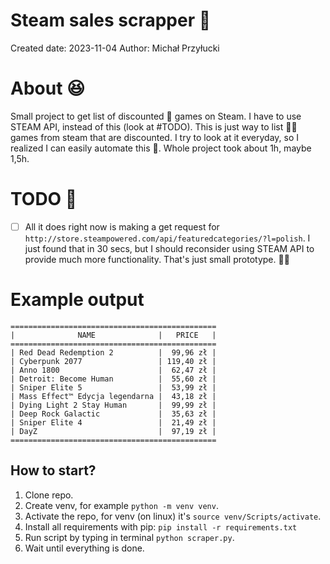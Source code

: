 # Steam sales scrapper 👾
Created date: 2023-11-04
Author: Michał Przyłucki

# About 😆
Small project to get list of discounted 🤑 games on Steam. 
I have to use STEAM API, instead of this (look at #TODO). This is just way to list
✍🏻 games from steam that are discounted. I try to look at it everyday, so I realized 
I can easily automate this 🤯. Whole project took about 1h, maybe 1,5h.

# TODO 🤔
- [ ] All it does right now is making a get request for `http://store.steampowered.com/api/featuredcategories/?l=polish`. I just found that in 30 secs, but I should reconsider using
STEAM API to provide much more functionality. That's just small prototype. 👨‍💻

# Example output

```
==============================================
|              NAME              |   PRICE   |
==============================================
| Red Dead Redemption 2          |  99,96 zł |
| Cyberpunk 2077                 | 119,40 zł |
| Anno 1800                      |  62,47 zł |
| Detroit: Become Human          |  55,60 zł |
| Sniper Elite 5                 |  53,99 zł |
| Mass Effect™ Edycja legendarna |  43,18 zł |
| Dying Light 2 Stay Human       |  99,99 zł |
| Deep Rock Galactic             |  35,63 zł |
| Sniper Elite 4                 |  21,49 zł |
| DayZ                           |  97,19 zł |
==============================================
```

## How to start?

1. Clone repo.
2. Create venv, for example `python -m venv venv`.
3. Activate the repo, for venv (on linux) it's `source venv/Scripts/activate`.
4. Install all requirements with pip: `pip install -r requirements.txt`
5. Run script by typing in terminal `python scraper.py`.
6. Wait until everything is done.
